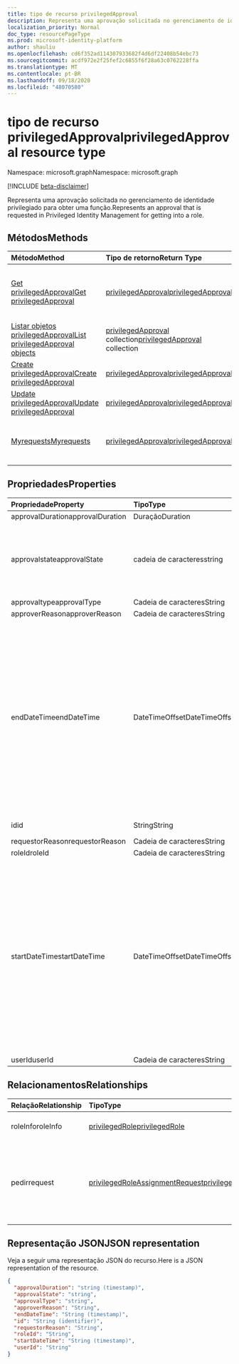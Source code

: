 ```yaml
---
title: tipo de recurso privilegedApproval
description: Representa uma aprovação solicitada no gerenciamento de identidade privilegiado para obter uma função.
localization_priority: Normal
doc_type: resourcePageType
ms.prod: microsoft-identity-platform
author: shauliu
ms.openlocfilehash: cd6f352ad114307933682f4d6df22408b54ebc73
ms.sourcegitcommit: acdf972e2f25fef2c6855f6f28a63c0762228ffa
ms.translationtype: MT
ms.contentlocale: pt-BR
ms.lasthandoff: 09/18/2020
ms.locfileid: "48070580"
---
```

# <a name="privilegedapproval-resource-type"></a><span data-ttu-id="f2e05-103">tipo de recurso privilegedApproval</span><span class="sxs-lookup"><span data-stu-id="f2e05-103">privilegedApproval resource type</span></span>

<span data-ttu-id="f2e05-104">Namespace: microsoft.graph</span><span class="sxs-lookup"><span data-stu-id="f2e05-104">Namespace: microsoft.graph</span></span>

[!INCLUDE [beta-disclaimer](../../includes/beta-disclaimer.md)]

<span data-ttu-id="f2e05-105">Representa uma aprovação solicitada no gerenciamento de identidade privilegiado para obter uma função.</span><span class="sxs-lookup"><span data-stu-id="f2e05-105">Represents an approval that is requested in Privileged Identity Management for getting into a role.</span></span>


## <a name="methods"></a><span data-ttu-id="f2e05-106">Métodos</span><span class="sxs-lookup"><span data-stu-id="f2e05-106">Methods</span></span>

| <span data-ttu-id="f2e05-107">Método</span><span class="sxs-lookup"><span data-stu-id="f2e05-107">Method</span></span>           | <span data-ttu-id="f2e05-108">Tipo de retorno</span><span class="sxs-lookup"><span data-stu-id="f2e05-108">Return Type</span></span>    |<span data-ttu-id="f2e05-109">Descrição</span><span class="sxs-lookup"><span data-stu-id="f2e05-109">Description</span></span>|
|:---------------|:--------|:----------|
|[<span data-ttu-id="f2e05-110">Get privilegedApproval</span><span class="sxs-lookup"><span data-stu-id="f2e05-110">Get privilegedApproval</span></span>](../api/privilegedapproval-get.md) | [<span data-ttu-id="f2e05-111">privilegedApproval</span><span class="sxs-lookup"><span data-stu-id="f2e05-111">privilegedApproval</span></span>](privilegedapproval.md) |<span data-ttu-id="f2e05-112">Leia as propriedades e os relacionamentos do objeto privilegedApproval.</span><span class="sxs-lookup"><span data-stu-id="f2e05-112">Read properties and relationships of privilegedApproval object.</span></span>|
|[<span data-ttu-id="f2e05-113">Listar objetos privilegedApproval</span><span class="sxs-lookup"><span data-stu-id="f2e05-113">List privilegedApproval objects</span></span>](../api/privilegedapproval-list.md) | <span data-ttu-id="f2e05-114">[privilegedApproval](privilegedapproval.md) collection</span><span class="sxs-lookup"><span data-stu-id="f2e05-114">[privilegedApproval](privilegedapproval.md) collection</span></span>|<span data-ttu-id="f2e05-115">Obtenha a coleção de privilegedApproval.</span><span class="sxs-lookup"><span data-stu-id="f2e05-115">Get the collection of privilegedApproval.</span></span>|
|[<span data-ttu-id="f2e05-116">Create privilegedApproval</span><span class="sxs-lookup"><span data-stu-id="f2e05-116">Create privilegedApproval</span></span>](../api/privilegedapproval-post-privilegedapproval.md) | [<span data-ttu-id="f2e05-117">privilegedApproval</span><span class="sxs-lookup"><span data-stu-id="f2e05-117">privilegedApproval</span></span>](privilegedapproval.md)    |<span data-ttu-id="f2e05-118">Crie um objeto privilegedApproval.</span><span class="sxs-lookup"><span data-stu-id="f2e05-118">Create privilegedApproval object.</span></span> |
|[<span data-ttu-id="f2e05-119">Update privilegedApproval</span><span class="sxs-lookup"><span data-stu-id="f2e05-119">Update privilegedApproval</span></span>](../api/privilegedapproval-update.md) | [<span data-ttu-id="f2e05-120">privilegedApproval</span><span class="sxs-lookup"><span data-stu-id="f2e05-120">privilegedApproval</span></span>](privilegedapproval.md) |<span data-ttu-id="f2e05-121">Atualize um objeto privilegedApproval.</span><span class="sxs-lookup"><span data-stu-id="f2e05-121">Update privilegedApproval object.</span></span> |
|[<span data-ttu-id="f2e05-122">Myrequests</span><span class="sxs-lookup"><span data-stu-id="f2e05-122">Myrequests</span></span>](../api/privilegedapproval-myrequests.md)|[<span data-ttu-id="f2e05-123">privilegedApproval</span><span class="sxs-lookup"><span data-stu-id="f2e05-123">privilegedApproval</span></span>](privilegedapproval.md)|<span data-ttu-id="f2e05-124">Receba solicitações de aprovação do solicitante.</span><span class="sxs-lookup"><span data-stu-id="f2e05-124">Get the requestor's approval requests.</span></span>|

## <a name="properties"></a><span data-ttu-id="f2e05-125">Propriedades</span><span class="sxs-lookup"><span data-stu-id="f2e05-125">Properties</span></span>
| <span data-ttu-id="f2e05-126">Propriedade</span><span class="sxs-lookup"><span data-stu-id="f2e05-126">Property</span></span>     | <span data-ttu-id="f2e05-127">Tipo</span><span class="sxs-lookup"><span data-stu-id="f2e05-127">Type</span></span>   |<span data-ttu-id="f2e05-128">Descrição</span><span class="sxs-lookup"><span data-stu-id="f2e05-128">Description</span></span>|
|:---------------|:--------|:----------|
|<span data-ttu-id="f2e05-129">approvalDuration</span><span class="sxs-lookup"><span data-stu-id="f2e05-129">approvalDuration</span></span>|<span data-ttu-id="f2e05-130">Duração</span><span class="sxs-lookup"><span data-stu-id="f2e05-130">Duration</span></span>||
|<span data-ttu-id="f2e05-131">approvalstate</span><span class="sxs-lookup"><span data-stu-id="f2e05-131">approvalState</span></span>|<span data-ttu-id="f2e05-132">cadeia de caracteres</span><span class="sxs-lookup"><span data-stu-id="f2e05-132">string</span></span>| <span data-ttu-id="f2e05-133">Os valores possíveis são: `pending`, `approved`, `denied`, `aborted`, `canceled`.</span><span class="sxs-lookup"><span data-stu-id="f2e05-133">Possible values are: `pending`, `approved`, `denied`, `aborted`, `canceled`.</span></span>|
|<span data-ttu-id="f2e05-134">approvaltype</span><span class="sxs-lookup"><span data-stu-id="f2e05-134">approvalType</span></span>|<span data-ttu-id="f2e05-135">Cadeia de caracteres</span><span class="sxs-lookup"><span data-stu-id="f2e05-135">String</span></span>||
|<span data-ttu-id="f2e05-136">approverReason</span><span class="sxs-lookup"><span data-stu-id="f2e05-136">approverReason</span></span>|<span data-ttu-id="f2e05-137">Cadeia de caracteres</span><span class="sxs-lookup"><span data-stu-id="f2e05-137">String</span></span>||
|<span data-ttu-id="f2e05-138">endDateTime</span><span class="sxs-lookup"><span data-stu-id="f2e05-138">endDateTime</span></span>|<span data-ttu-id="f2e05-139">DateTimeOffset</span><span class="sxs-lookup"><span data-stu-id="f2e05-139">DateTimeOffset</span></span>|<span data-ttu-id="f2e05-p101">O tipo Timestamp representa informações de data e hora usando o formato ISO 8601 e está sempre no horário UTC. Por exemplo, meia-noite em UTC no dia 1º de janeiro de 2014 teria esta aparência: `'2014-01-01T00:00:00Z'`</span><span class="sxs-lookup"><span data-stu-id="f2e05-p101">The Timestamp type represents date and time information using ISO 8601 format and is always in UTC time. For example, midnight UTC on Jan 1, 2014 would look like this: `'2014-01-01T00:00:00Z'`</span></span>|
|<span data-ttu-id="f2e05-142">id</span><span class="sxs-lookup"><span data-stu-id="f2e05-142">id</span></span>|<span data-ttu-id="f2e05-143">String</span><span class="sxs-lookup"><span data-stu-id="f2e05-143">String</span></span>| <span data-ttu-id="f2e05-144">Somente leitura.</span><span class="sxs-lookup"><span data-stu-id="f2e05-144">Read-only.</span></span>|
|<span data-ttu-id="f2e05-145">requestorReason</span><span class="sxs-lookup"><span data-stu-id="f2e05-145">requestorReason</span></span>|<span data-ttu-id="f2e05-146">Cadeia de caracteres</span><span class="sxs-lookup"><span data-stu-id="f2e05-146">String</span></span>||
|<span data-ttu-id="f2e05-147">roleId</span><span class="sxs-lookup"><span data-stu-id="f2e05-147">roleId</span></span>|<span data-ttu-id="f2e05-148">Cadeia de caracteres</span><span class="sxs-lookup"><span data-stu-id="f2e05-148">String</span></span>||
|<span data-ttu-id="f2e05-149">startDateTime</span><span class="sxs-lookup"><span data-stu-id="f2e05-149">startDateTime</span></span>|<span data-ttu-id="f2e05-150">DateTimeOffset</span><span class="sxs-lookup"><span data-stu-id="f2e05-150">DateTimeOffset</span></span>|<span data-ttu-id="f2e05-p102">O tipo Timestamp representa informações de data e hora usando o formato ISO 8601 e está sempre no horário UTC. Por exemplo, meia-noite em UTC no dia 1º de janeiro de 2014 teria esta aparência: `'2014-01-01T00:00:00Z'`</span><span class="sxs-lookup"><span data-stu-id="f2e05-p102">The Timestamp type represents date and time information using ISO 8601 format and is always in UTC time. For example, midnight UTC on Jan 1, 2014 would look like this: `'2014-01-01T00:00:00Z'`</span></span>|
|<span data-ttu-id="f2e05-153">userId</span><span class="sxs-lookup"><span data-stu-id="f2e05-153">userId</span></span>|<span data-ttu-id="f2e05-154">Cadeia de caracteres</span><span class="sxs-lookup"><span data-stu-id="f2e05-154">String</span></span>||

## <a name="relationships"></a><span data-ttu-id="f2e05-155">Relacionamentos</span><span class="sxs-lookup"><span data-stu-id="f2e05-155">Relationships</span></span>
| <span data-ttu-id="f2e05-156">Relação</span><span class="sxs-lookup"><span data-stu-id="f2e05-156">Relationship</span></span> | <span data-ttu-id="f2e05-157">Tipo</span><span class="sxs-lookup"><span data-stu-id="f2e05-157">Type</span></span>   |<span data-ttu-id="f2e05-158">Descrição</span><span class="sxs-lookup"><span data-stu-id="f2e05-158">Description</span></span>|
|:---------------|:--------|:----------|
|<span data-ttu-id="f2e05-159">roleInfo</span><span class="sxs-lookup"><span data-stu-id="f2e05-159">roleInfo</span></span>|[<span data-ttu-id="f2e05-160">privilegedRole</span><span class="sxs-lookup"><span data-stu-id="f2e05-160">privilegedRole</span></span>](privilegedrole.md)| <span data-ttu-id="f2e05-161">Somente leitura.</span><span class="sxs-lookup"><span data-stu-id="f2e05-161">Read-only.</span></span> <span data-ttu-id="f2e05-162">Anulável.</span><span class="sxs-lookup"><span data-stu-id="f2e05-162">Nullable.</span></span>|
|<span data-ttu-id="f2e05-163">pedir</span><span class="sxs-lookup"><span data-stu-id="f2e05-163">request</span></span>|[<span data-ttu-id="f2e05-164">privilegedRoleAssignmentRequest</span><span class="sxs-lookup"><span data-stu-id="f2e05-164">privilegedRoleAssignmentRequest</span></span>](privilegedroleassignmentrequest.md)| <span data-ttu-id="f2e05-165">Somente leitura.</span><span class="sxs-lookup"><span data-stu-id="f2e05-165">Read-only.</span></span> <span data-ttu-id="f2e05-166">A solicitação de atribuição de função para este objeto de aprovação</span><span class="sxs-lookup"><span data-stu-id="f2e05-166">The role assignment request for this approval object</span></span>|

## <a name="json-representation"></a><span data-ttu-id="f2e05-167">Representação JSON</span><span class="sxs-lookup"><span data-stu-id="f2e05-167">JSON representation</span></span>
<span data-ttu-id="f2e05-168">Veja a seguir uma representação JSON do recurso.</span><span class="sxs-lookup"><span data-stu-id="f2e05-168">Here is a JSON representation of the resource.</span></span>

<!-- {
  "blockType": "resource",
  "optionalProperties": [

  ],
  "keyProperty": "id",
  "baseType":"microsoft.graph.entity",
  "@odata.type": "microsoft.graph.privilegedApproval"
}-->

```json
{
  "approvalDuration": "string (timestamp)",
  "approvalState": "string",
  "approvalType": "string",
  "approverReason": "String",
  "endDateTime": "String (timestamp)",
  "id": "String (identifier)",
  "requestorReason": "String",
  "roleId": "String",
  "startDateTime": "String (timestamp)",
  "userId": "String"
}

```

<!-- uuid: 8fcb5dbc-d5aa-4681-8e31-b001d5168d79
2015-10-25 14:57:30 UTC -->
<!--
{
  "type": "#page.annotation",
  "description": "privilegedApproval resource",
  "keywords": "",
  "section": "documentation",
  "tocPath": "",
  "suppressions": []
}
-->


